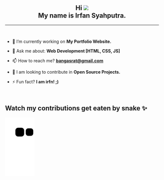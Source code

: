 <!-- banner -->
</h3>
<div class="container" style="background-color:black ;">
<div class="banner"  style="display: flex;" style="text-align: center;" style="align-items: center;">



</div>
</div>

<h2 style="text-align: center;">Hi <img src="https://github.com/TheDudeThatCode/TheDudeThatCode/blob/master/Assets/Hi.gif" width="29px"><br>My name is Irfan Syahputra.</h2>
<hr>
<br>

<!-- My Details -->
<p>
 
  
 
- 🌱 I’m currently working on **My Portfolio Website.**

- 💬 Ask me about: **Web Development [HTML, CSS, JS]**

- 📫 How to reach me? **bangasrat@gmail.com**

- 👀 I am looking to contribute in **Open Source Projects.**

- ⚡ Fun fact? **I am irfn! ;)**
    </p><br>
 

    <!-- My Social Handles -->



## Watch my contributions get eaten by snake ✨

<!-- Contribution Snake -->

![snake gif](https://github.com/amajaying/amajaying/blob/output/github-contribution-grid-snake.svg)

<!-- Footer -->

